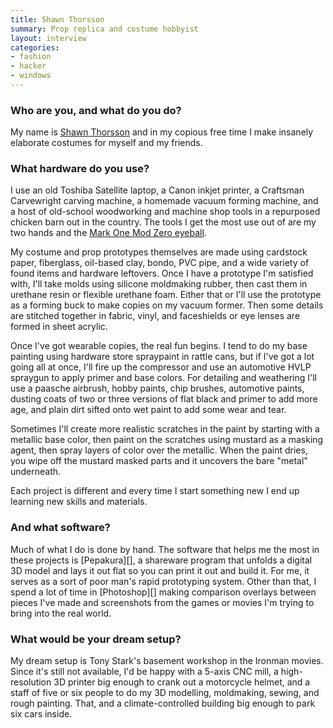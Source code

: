 ```yaml
---
title: Shawn Thorsson
summary: Prop replica and costume hobbyist
layout: interview
categories:
- fashion
- hacker
- windows
---
```


### Who are you, and what do you do?

My name is [Shawn Thorsson](http://protagonist4hire.blogspot.com/ "Shawn's website.") and in my copious free time I make insanely elaborate costumes for myself and my friends.

### What hardware do you use?

I use an old Toshiba Satellite laptop, a Canon inkjet printer, a Craftsman Carvewright carving machine, a homemade vacuum forming machine, and a host of old-school woodworking and machine shop tools in a repurposed chicken barn out in the country. The tools I get the most use out of are my two hands and the [Mark One Mod Zero eyeball](http://en.wikipedia.org/wiki/Visual_inspection "The Wikipedia entry for visual inspection.").

My costume and prop prototypes themselves are made using cardstock paper, fiberglass, oil-based clay, bondo, PVC pipe, and a wide variety of found items and hardware leftovers. Once I have a prototype I'm satisfied with, I'll take molds using silicone moldmaking rubber, then cast them in urethane resin or flexible urethane foam. Either that or I'll use the prototype as a forming buck to make copies on my vacuum former. Then some details are stitched together in fabric, vinyl, and faceshields or eye lenses are formed in sheet acrylic.

Once I've got wearable copies, the real fun begins. I tend to do my base painting using hardware store spraypaint in rattle cans, but if I've got a lot going all at once, I'll fire up the compressor and use an automotive HVLP spraygun to apply primer and base colors. For detailing and weathering I'll use a paasche airbrush, hobby paints, chip brushes, automotive paints, dusting coats of two or three versions of flat black and primer to add more age, and plain dirt sifted onto wet paint to add some wear and tear.

Sometimes I'll create more realistic scratches in the paint by starting with a metallic base color, then paint on the scratches using mustard as a masking agent, then spray layers of color over the metallic. When the paint dries, you wipe off the mustard masked parts and it uncovers the bare "metal" underneath.

Each project is different and every time I start something new I end up learning new skills and materials.

### And what software?

Much of what I do is done by hand. The software that helps me the most in these projects is [Pepakura][], a shareware program that unfolds a digital 3D model and lays it out flat so you can print it out and build it. For me, it serves as a sort of poor man's rapid prototyping system. Other than that, I spend a lot of time in [Photoshop][] making comparison overlays between pieces I've made and screenshots from the games or movies I'm trying to bring into the real world.

### What would be your dream setup?

My dream setup is Tony Stark's basement workshop in the Ironman movies. Since it's still not available, I'd be happy with a 5-axis CNC mill, a high-resolution 3D printer big enough to crank out a motorcycle helmet, and a staff of five or six people to do my 3D modelling, moldmaking, sewing, and rough painting. That, and a climate-controlled building big enough to park six cars inside.